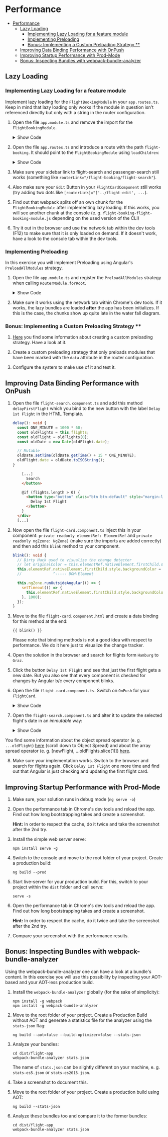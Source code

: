# Performance

- [Performance](#performance)
  - [Lazy Loading](#lazy-loading)
    - [Implementing Lazy Loading for a feature module](#implementing-lazy-loading-for-a-feature-module)
    - [Implementing Preloading](#implementing-preloading)
    - [Bonus: Implementing a Custom Preloading Strategy \*\*](#bonus-implementing-a-custom-preloading-strategy-)
  - [Improving Data Binding Performance with OnPush](#improving-data-binding-performance-with-onpush)
  - [Improving Startup Performance with Prod-Mode](#improving-startup-performance-with-prod-mode)
  - [Bonus: Inspecting Bundles with webpack-bundle-analyzer](#bonus-inspecting-bundles-with-webpack-bundle-analyzer)

## Lazy Loading

### Implementing Lazy Loading for a feature module

Implement lazy loading for the `FlightBookingModule` in your `app.routes.ts`.
Keep in mind that lazy loading only works if the module in question isn't referenced directly but only with a string in the router configuration.

1. Open the file `app.module.ts` and remove the import for the `FlightBookingModule`.

   <details>
   <summary>Show Code</summary>
   <p>

   ```typescript
   @NgModule({
     imports: [
       [...]
       // FlightBookingModule,
       // ^^ Removed b/c this would prevent lazy loading
       [...]
     ],
     [...]
   })
   export class AppModule {}
   ```

   </p>
   </details>

2. Open the file `app.routes.ts` and introduce a route with the path `flight-booking`.
   It should point to the `FlightBookingModule` using `loadChildren`:

   <details>
   <summary>Show Code</summary>
   <p>

   ```typescript
   [...]
   {
     path: 'flight-booking',
     loadChildren: () => import('./flight-booking/flight-booking.module').then(m => m.FlightBookingModule)
   },
   {
     // This route needs to be the last one!
     path: '**',
     [...]
   }
   [...]
   ```

   </p>
   </details>

3. Make sure your sidebar link to flight-search and passenger-search still works (something like `routerLink="/flight-booking/flight-search"`).

4. Also make sure your `Edit` Button in your `FlightCardComponent` still works (try adding two dots like `[routerLink]="['../flight-edit', ...`).

5. Find out that webpack splits off an own chunk for the `FlightBookingModule` after implementing lazy loading.
   If this works, you will see another chunk at the console (e. g. `flight-booking-flight-booking-module.js` depending on the used version of the CLI)

6. Try it out in the browser and use the network tab within the dev tools (F12) to make sure that it is only loaded on demand.
   If it doesn't work, have a look to the console tab within the dev tools.

### Implementing Preloading

In this exercise you will implement Preloading using Angular's `PreloadAllModules` strategy.

1. Open the file `app.module.ts` and register the `PreloadAllModules` strategy when calling `RouterModule.forRoot`.

   <details>
   <summary>Show Code</summary>
   <p>

   ```typescript
   RouterModule.forRoot(appRoutes, {
     preloadingStrategy: PreloadAllModules,
   });
   ```

   </p>
   </details>

2. Make sure it works using the network tab within Chrome's dev tools. If it works, the lazy bundles are loaded **after** the app has been initializes. If this is the case, the chunks show up quite late in the water fall diagram.

### Bonus: Implementing a Custom Preloading Strategy \*\*

1. [Here](https://www.angulararchitects.io/aktuelles/performanceoptimierung/) you find some information about creating a custom preloading strategy. Have a look at it.

2. Create a custom preloading strategy that only preloads modules that have been marked with the `data` attribute in the router configuration.

3. Configure the system to make use of it and test it.

## Improving Data Binding Performance with OnPush

1. Open the file `flight-search.component.ts` and add this method `delayFirstFlight` which you bind to the new button with the label `Delay 1st Flight` in the HTML Template.

   ```typescript
   delay(): void {
     const ONE_MINUTE = 1000 * 60;
     const oldFlights = this.flights;
     const oldFlight = oldFlights[0];
     const oldDate = new Date(oldFlight.date);

     // Mutable
     oldDate.setTime(oldDate.getTime() + 15 * ONE_MINUTE);
     oldFlight.date = oldDate.toISOString();
   }
   ```

   ```html
       [...]
         Search
       </button>

       @if (flights.length > 0) {
         <button type="button" class="btn btn-default" style="margin-left: 10px" (click)="delayFirstFlight()">
           Delay 1st Flight
         </button>
       }
     </div>
     [...]
   ```

2. Now open the file `flight-card.component.ts` inject this in your component: `private readonly elementRef: ElementRef` and `private readonly ngZzone: NgZone)` (make sure the imports are added correctly) and then add this `blink` method to your component.

   ```typescript
   blink(): void {
     // Dirty Hack used to visualize the change detector
     // let originalColor = this.elementRef.nativeElement.firstChild.style.backgroundColor;
     this.elementRef.nativeElement.firstChild.style.backgroundColor = 'crimson';
     //              ^----- DOM-Element

     this.ngZone.runOutsideAngular(() => {
       setTimeout(() => {
         this.elementRef.nativeElement.firstChild.style.backgroundColor = this.selected ? 'rgb(204, 197, 185)' : '';
       }, 1000);
     });
   }
   ```

3. Move to the file `flight-card.component.html` and create a data binding for this method at the end:

   ```
   {{ blink() }}
   ```

   Please note that binding methods is not a good idea with respect to performance. We do it here just to visualize the change tracker.

4. Open the solution in the browser and search for flights form `Hamburg` to `Graz`.

5. Click the button `Delay 1st Flight` and see that just the first flight gets a new date. But you also see that every component is checked for changes by Angular b/c every component blinks.

6. Open the file `flight-card.component.ts`. Switch on `OnPush` for your `FlightCard`.

   <details>
   <summary>Show Code</summary>
   <p>

   ```typescript
   import { ChangeDetectionStrategy } from '@angular/core';
   [...]
   @Component({
     selector: 'app-flight-card',
     templateUrl: 'flight-card.component.html',
     changeDetection: ChangeDetectionStrategy.OnPush
   })
   export class FlightCardComponent {
     [...]
   }
   ```

   </p>
   </details>

7. Open the `flight-search.component.ts` and alter it to update the selected flight's date in an _immutable_ way:

   <details>
   <summary>Show Code</summary>
   <p>

   ```typescript
   delay(): void {
     const ONE_MINUTE = 1000 * 60;

     const oldFlights = this.flights;
     const oldFlight = oldFlights[0];
     const oldDate = new Date(oldFlight.date);

     // Mutable
     // oldDate.setTime(oldDate.getTime() + 15 * ONE_MINUTE );
     // oldFlight.date = oldDate.toISOString();

     // Immutable
     const newDate = new Date(oldDate.getTime() + 15 * ONE_MINUTE);
     const newFlight: Flight = { ...oldFlight, date: newDate.toISOString() };
     this.flights = [ newFlight, ...oldFlights.slice(1) ];
   }
   ```

</p>
</details>

You find some information about the object spread operator (e. g. `...oldFlight`) [here](https://www.typescriptlang.org/docs/handbook/release-notes/typescript-2-1.html) (scroll down to Object Spread) and about the array spread operator (e. g. [newFlight, ...oldFlights.slice(1)]) [here](https://developer.mozilla.org/en-US/docs/Web/JavaScript/Reference/Operators/Spread_operator).

8. Make sure your implementation works. Switch to the browser and search for flights again. Click `Delay 1st Flight` one more time and find out that Angular is just checking and updating the first flight card.

## Improving Startup Performance with Prod-Mode

1. Make sure, your solution runs in debug mode (`ng serve -o`)

1. Open the performance tab in Chrome's dev tools and reload the app. Find out how long bootstrapping takes and create a screenshot.

   **Hint:** In order to respect the cache, do it twice and take the screenshot after the 2nd try.

1. Install the simple web server serve:

   ```
   npm install serve -g
   ```

1. Switch to the console and move to the root folder of your project. Create a production build:

   ```
   ng build --prod
   ```

1. Start live-server for your production build. For this, switch to your project within the `dist` folder and call serve:

   ```
   serve -s
   ```

1. Open the performance tab in Chrome's dev tools and reload the app. Find out how long bootstrapping takes and create a screenshot.

   **Hint:** In order to respect the cache, do it twice and take the screenshot after the 2nd try.

1. Compare your screenshot with the performance results.

## Bonus: Inspecting Bundles with webpack-bundle-analyzer

Using the webpack-bundle-analyzer one can have a look at a bundle's content. In this exercise you will use this possibility by inspecting your AOT-based and your AOT-less production build.

1. Install the `webpack-bundle-analyzer` globally (for the sake of simplicity):

   ```
   npm install -g webpack
   npm install -g webpack-bundle-analyzer
   ```

1. Move to the root folder of your project. Create a Production Build without AOT and generate a statistics file for the analyzer using the `stats-json` flag:

   ```
   ng build --aot=false --build-optimizer=false --stats-json
   ```

1. Analyze your bundles:

   ```
   cd dist/flight-app
   webpack-bundle-analyzer stats.json
   ```

   The name of `stats.json` can be slightly different on your machine, e. g. `stats-es5.json` or `stats-es2015.json`.

1. Take a screenshot to document this.

1. Move to the root folder of your project. Create a production build using AOT:

   ```
   ng build --stats-json
   ```

1. Analyze these bundles too and compare it to the former bundles:

   ```
   cd dist/flight-app
   webpack-bundle-analyzer stats.json
   ```
